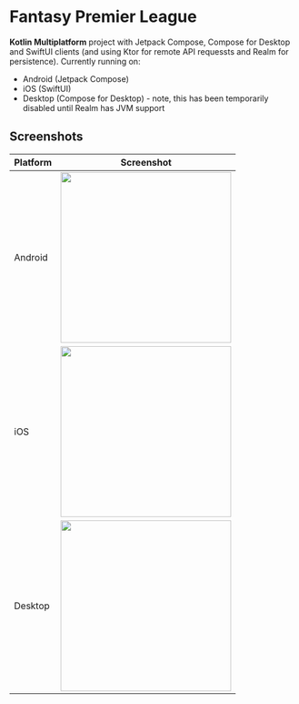 # Fantasy Premier League

**Kotlin Multiplatform** project with Jetpack Compose, Compose for Desktop and SwiftUI clients (and using Ktor for remote API requessts and Realm for persistence). Currently running on:
* Android (Jetpack Compose)
* iOS (SwiftUI)
* Desktop (Compose for Desktop) - note, this has been temporarily disabled until Realm has JVM support


## Screenshots
|Platform|Screenshot|
|---|---|
|Android|<img src="/art/screenshot1.png?raw=true" width=300/>|
|iOS|<img src="/art/screenshot2.png?raw=true" width=300/>|
|Desktop|<img src="/art/screenshot3.png?raw=true" width=300/>|
